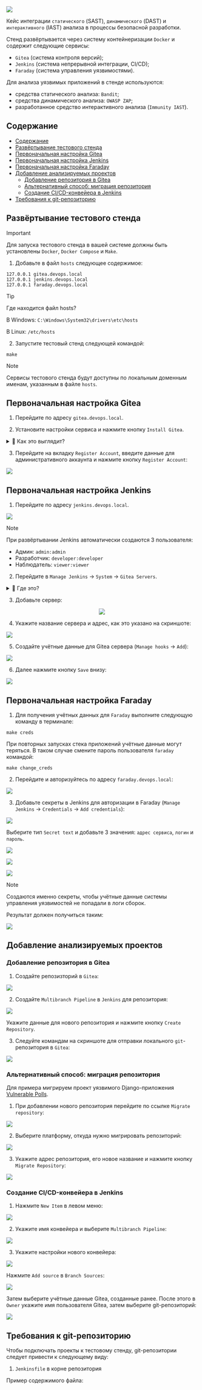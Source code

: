 <img src="assets/preview.jpg">

Кейс интеграции `статического` (SAST), `динамического` (DAST) и `интерактивного` (IAST) анализа в процессы безопасной разработки.

Стенд развёртывается через систему контейнеризации `Docker` и содержит следующие сервисы:

- `Gitea` (система контроля версий);
- `Jenkins` (система непрерывной интеграции, CI/CD);
- `Faraday` (система управления уязвимостями).

Для анализа уязвимых приложений в стенде используются:

- средства статического анализа: `Bandit`;
- средства динамического анализа: `OWASP ZAP`;
- разработанное средство интерактивного анализа (`Immunity IAST`).

## Содержание

<!-- TOC -->
  * [Содержание](#содержание)
  * [Развёртывание тестового стенда](#развёртывание-тестового-стенда)
  * [Первоначальная настройка Gitea](#первоначальная-настройка-gitea)
  * [Первоначальная настройка Jenkins](#первоначальная-настройка-jenkins)
  * [Первоначальная настройка Faraday](#первоначальная-настройка-faraday)
  * [Добавление анализируемых проектов](#добавление-анализируемых-проектов)
    * [Добавление репозитория в Gitea](#добавление-репозитория-в-gitea)
    * [Альтернативный способ: миграция репозитория](#альтернативный-способ-миграция-репозитория)
    * [Создание CI/CD-конвейера в Jenkins](#создание-cicd-конвейера-в-jenkins)
  * [Требования к git-репозиторию](#требования-к-репозиторию)
<!-- TOC -->

## Развёртывание тестового стенда

> [!IMPORTANT]
> Для запуска тестового стенда в вашей системе должны быть установлены `Docker`, `Docker Compose` и `Make`.

1. Добавьте в файл `hosts` следующее содержимое:

```
127.0.0.1 gitea.devops.local
127.0.0.1 jenkins.devops.local
127.0.0.1 faraday.devops.local
```

> [!TIP]
> Где находится файл hosts?
> 
> В Windows: `C:\Windows\System32\drivers\etc\hosts`
> 
> В Linux: `/etc/hosts`

2. Запустите тестовый стенд следующей командой:

```shell
make
```

> [!NOTE]
> Сервисы тестового стенда будут доступны по локальным доменным именам, указанным в файле `hosts`.

## Первоначальная настройка Gitea

1. Перейдите по адресу `gitea.devops.local`.

2. Установите настройки сервиса и нажмите кнопку `Install Gitea`.

<details>
<summary>👀 Как это выглядит?</summary>

![](assets/gitea_1.png)

![](assets/gitea_2.png)

</details>

3. Перейдите на вкладку `Register Account`, введите данные для административного аккаунта и нажмите кнопку `Register Account`:

<img src="assets/gitea_3.png">

## Первоначальная настройка Jenkins

1. Перейдите по адресу `jenkins.devops.local`.

<img src="assets/jenkins_1.png">

> [!NOTE]
> При развёртывании Jenkins автоматически создаются 3 пользователя:
> - Админ: `admin:admin`
> - Разработчик: `developer:developer`
> - Наблюдатель: `viewer:viewer`

2. Перейдите в `Manage Jenkins` -> `System` -> `Gitea Servers`.

<details>
<summary>👀 Где это?</summary>

![](assets/jenkins_2.png)

![](assets/jenkins_3.png)

</details>

3. Добавьте сервер:

<center><img src="assets/jenkins_4.png"></center>

4. Укажите название сервера и адрес, как это указано на скриншоте:

![](assets/jenkins_5.png)

5. Создайте учётные данные для Gitea сервера (`Manage hooks` -> `Add`):

![](assets/jenkins_6.png)

6. Далее нажмите кнопку `Save` внизу:

![](assets/jenkins_7.png)

## Первоначальная настройка Faraday

1. Для получения учётных данных для `Faraday` выполните следующую команду в терминале:

```shell
make creds
```

При повторных запусках стека приложений учётные данные могут теряться. В таком случае смените пароль пользователя `faraday` командой:

```shell
make change_creds
```

2. Перейдите и авторизуйтесь по адресу `faraday.devops.local`:

![](assets/faraday_1.png)

3. Добавьте секреты в Jenkins для авторизации в Faraday (`Manage Jenkins` -> `Credentials` -> `Add credentials`):

![](assets/jenkins_secret.png)

Выберите тип `Secret text` и добавьте 3 значения: `адрес сервиса`, `логин` и `пароль`.

![](assets/secret_1.png)

![](assets/secret_2.png)

![](assets/secret_3.png)

> [!NOTE]
> Создаются именно секреты, чтобы учётные данные системы управления уязвимостей не попадали в логи сборок.

Результат должен получиться таким:

![](assets/jenkins_secret_1.png)

## Добавление анализируемых проектов

### Добавление репозитория в Gitea

1. Создайте репозизторий в `Gitea`:

![](assets/project_1.png)

2. Создайте `Multibranch Pipeline` в `Jenkins` для репозитория:

![](assets/project_2.png)

Укажите данные для нового репозитория и нажмите кнопку `Create Repository`.

3. Следуйте командам на скриншоте для отправки локального `git`-репозитория в `Gitea`:

![](assets/project_3.png)

### Альтернативный способ: миграция репозитория

Для примера мигрируем проект уязвимого Django-приложения [Vulnerable Polls](https://github.com/kaakaww/vuln_django_play).

1. При добавлении нового репозитория перейдите по ссылке `Migrate repository`:

![](assets/project_alt_1.png)

2. Выберите платформу, откуда нужно мигрировать репозиторий:

![](assets/project_alt_2.png)

3. Укажите адрес репозитория, его новое название и нажмите кнопку `Migrate Repository`:

![](assets/project_alt_3.png)

### Создание CI/CD-конвейера в Jenkins

1. Нажмите `New Item` в левом меню:

![](assets/pipe_1.png)

2. Укажите имя конвейера и выберите `Multibranch Pipeline`:

![](assets/pipe_2.png)

3. Укажите настройки нового конвейера:

![](assets/pipe_3.png)

Нажмите `Add source` в `Branch Sources`:

![](assets/pipe_4.png)

Затем выберите учётные данные Gitea, созданные ранее. После этого в `Owner` укажите имя пользователя Gitea, затем выберите git-репозиторий:

![](assets/pipe_5.png)

## Требования к git-репозиторию

Чтобы подключать проекты к тестовому стенду, git-репозитории следует привести к следующему виду:

1. `Jenkinsfile` в корне репозитория

Пример содержимого файла:

```groovy

```
